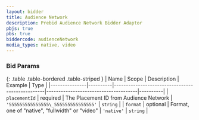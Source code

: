 ```yaml
---
layout: bidder
title: Audience Network
description: Prebid Audience Network Bidder Adaptor
pbjs: true
pbs: true
biddercode: audienceNetwork
media_types: native, video
---
```


### Bid Params

{: .table .table-bordered .table-striped }
| Name          | Scope    | Description                                     | Example                              | Type     |
|---------------|----------|-------------------------------------------------|--------------------------------------|----------|
| `placementId` | required | The Placement ID from Audience Network          | `'555555555555555\_555555555555555'` | `string` |
| `format`      | optional | Format, one of "native", "fullwidth" or "video" | `'native'`                           | `string` |
